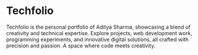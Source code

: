 # Techfolio
Techfolio is the personal portfolio of Aditya Sharma, showcasing a blend of creativity and technical expertise. Explore projects, web development work, programming experiments, and innovative digital solutions, all crafted with precision and passion. A space where code meets creativity.
